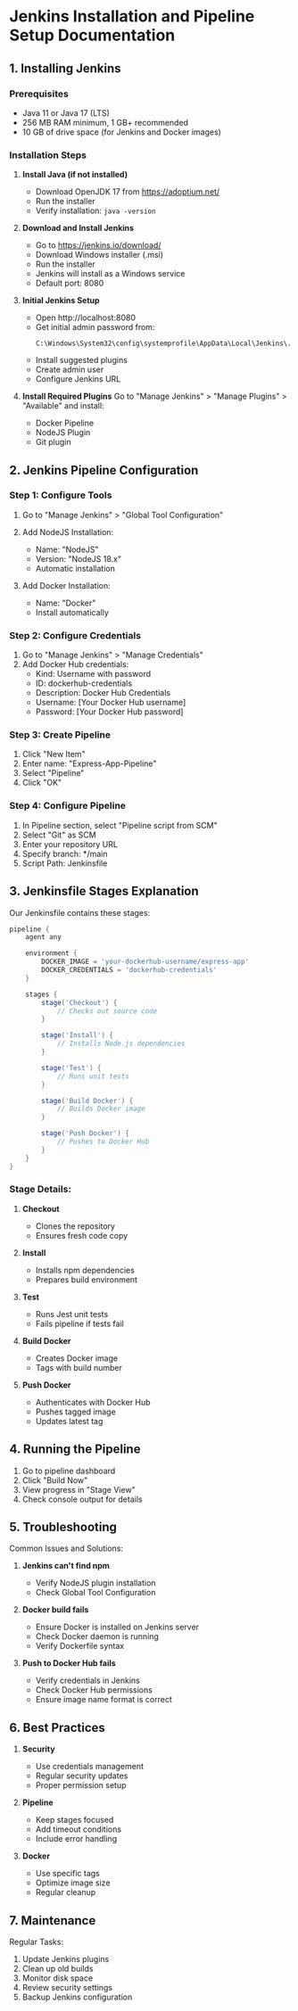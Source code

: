 # Jenkins Installation and Pipeline Setup Documentation

## 1. Installing Jenkins

### Prerequisites
- Java 11 or Java 17 (LTS)
- 256 MB RAM minimum, 1 GB+ recommended
- 10 GB of drive space (for Jenkins and Docker images)

### Installation Steps

1. **Install Java (if not installed)**
   - Download OpenJDK 17 from https://adoptium.net/
   - Run the installer
   - Verify installation: `java -version`

2. **Download and Install Jenkins**
   - Go to https://jenkins.io/download/
   - Download Windows installer (.msi)
   - Run the installer
   - Jenkins will install as a Windows service
   - Default port: 8080

3. **Initial Jenkins Setup**
   - Open http://localhost:8080
   - Get initial admin password from:
     ```
     C:\Windows\System32\config\systemprofile\AppData\Local\Jenkins\.jenkins\secrets\initialAdminPassword
     ```
   - Install suggested plugins
   - Create admin user
   - Configure Jenkins URL

4. **Install Required Plugins**
   Go to "Manage Jenkins" > "Manage Plugins" > "Available" and install:
   - Docker Pipeline
   - NodeJS Plugin
   - Git plugin

## 2. Jenkins Pipeline Configuration

### Step 1: Configure Tools
1. Go to "Manage Jenkins" > "Global Tool Configuration"
2. Add NodeJS Installation:
   - Name: "NodeJS"
   - Version: "NodeJS 18.x"
   - Automatic installation

3. Add Docker Installation:
   - Name: "Docker"
   - Install automatically

### Step 2: Configure Credentials
1. Go to "Manage Jenkins" > "Manage Credentials"
2. Add Docker Hub credentials:
   - Kind: Username with password
   - ID: dockerhub-credentials
   - Description: Docker Hub Credentials
   - Username: [Your Docker Hub username]
   - Password: [Your Docker Hub password]

### Step 3: Create Pipeline
1. Click "New Item"
2. Enter name: "Express-App-Pipeline"
3. Select "Pipeline"
4. Click "OK"

### Step 4: Configure Pipeline
1. In Pipeline section, select "Pipeline script from SCM"
2. Select "Git" as SCM
3. Enter your repository URL
4. Specify branch: */main
5. Script Path: Jenkinsfile

## 3. Jenkinsfile Stages Explanation

Our Jenkinsfile contains these stages:

```groovy
pipeline {
    agent any

    environment {
        DOCKER_IMAGE = 'your-dockerhub-username/express-app'
        DOCKER_CREDENTIALS = 'dockerhub-credentials'
    }

    stages {
        stage('Checkout') {
            // Checks out source code
        }

        stage('Install') {
            // Installs Node.js dependencies
        }

        stage('Test') {
            // Runs unit tests
        }

        stage('Build Docker') {
            // Builds Docker image
        }

        stage('Push Docker') {
            // Pushes to Docker Hub
        }
    }
}
```

### Stage Details:

1. **Checkout**
   - Clones the repository
   - Ensures fresh code copy

2. **Install**
   - Installs npm dependencies
   - Prepares build environment

3. **Test**
   - Runs Jest unit tests
   - Fails pipeline if tests fail

4. **Build Docker**
   - Creates Docker image
   - Tags with build number

5. **Push Docker**
   - Authenticates with Docker Hub
   - Pushes tagged image
   - Updates latest tag

## 4. Running the Pipeline

1. Go to pipeline dashboard
2. Click "Build Now"
3. View progress in "Stage View"
4. Check console output for details

## 5. Troubleshooting

Common Issues and Solutions:

1. **Jenkins can't find npm**
   - Verify NodeJS plugin installation
   - Check Global Tool Configuration

2. **Docker build fails**
   - Ensure Docker is installed on Jenkins server
   - Check Docker daemon is running
   - Verify Dockerfile syntax

3. **Push to Docker Hub fails**
   - Verify credentials in Jenkins
   - Check Docker Hub permissions
   - Ensure image name format is correct

## 6. Best Practices

1. **Security**
   - Use credentials management
   - Regular security updates
   - Proper permission setup

2. **Pipeline**
   - Keep stages focused
   - Add timeout conditions
   - Include error handling

3. **Docker**
   - Use specific tags
   - Optimize image size
   - Regular cleanup

## 7. Maintenance

Regular Tasks:
1. Update Jenkins plugins
2. Clean up old builds
3. Monitor disk space
4. Review security settings
5. Backup Jenkins configuration
